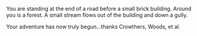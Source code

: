 You are standing at the end of a road before a small brick
building.  Around you is a forest.  A small stream flows out
of the building and down a gully.

Your adventure has now truly begun...thanks Crowthers, Woods, et al.

